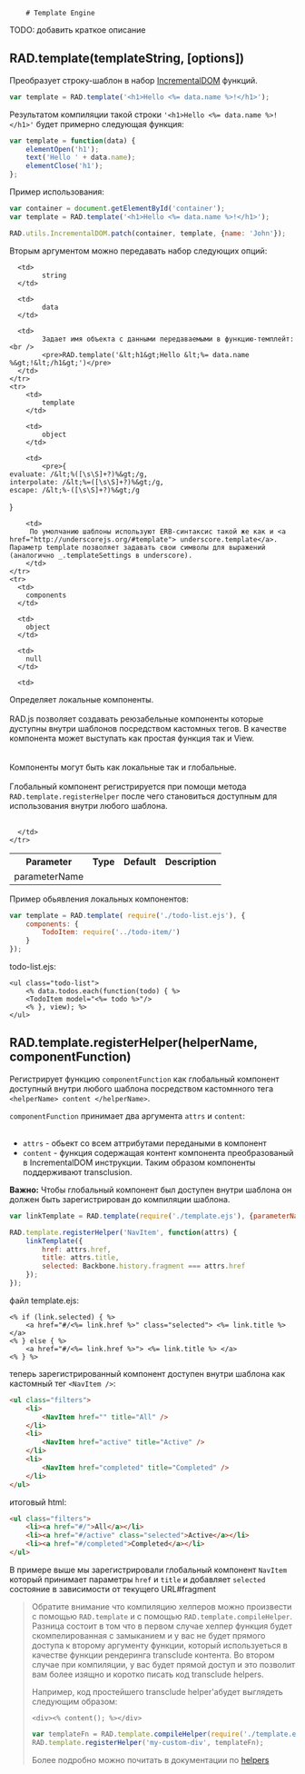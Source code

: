 

		
		
		# Template Engine

TODO: добавить краткое описание


## RAD.template(templateString, [options])

Преобразует строку-шаблон в набор [IncrementalDOM](http://google.github.io/incremental-dom/#about) функций.

```javascript
var template = RAD.template('<h1>Hello <%= data.name %>!</h1>');
``` 

Результатом компиляции такой строки `'<h1>Hello <%= data.name %>!</h1>'` будет примерно следующая функция:

```javascript
var template = function(data) {
    elementOpen('h1');
    text('Hello ' + data.name);
    elementClose('h1');
};
``` 

Пример использования:

```javascript
var container = document.getElementById('container');
var template = RAD.template('<h1>Hello <%= data.name %>!</h1>');

RAD.utils.IncrementalDOM.patch(container, template, {name: 'John'});
``` 

Вторым аргументом можно передавать набор следующих опций:

<table>
  <tbody>
    <tr>
      <th> Parameter </th>
      <th> Type </th>
      <th> Default </th>
      <th> Description </th>
    </tr>
    <tr>
      <td>
      		parameterName
      </td>
      
      <td>
      		string
      </td>
      
      <td>
      		data
      </td>
      
      <td> 
      		Задает имя объекта с данными передаваемыми в функцию-темплейт: <br />
      		<pre>RAD.template('&lt;h1&gt;Hello &lt;%= data.name %&gt;!&lt;/h1&gt;')</pre> 
      </td>
    </tr>
    <tr>
		<td> 
			template 
		</td>
		
		<td> 
			object 
		</td>
		
		<td> 
			<pre>{
	evaluate: /&lt;%([\s\S]+?)%&gt;/g,
	interpolate: /&lt;%=([\s\S]+?)%&gt;/g,
	escape: /&lt;%-([\s\S]+?)%&gt;/g
}</pre>
		</td>
		
      	<td>
      	 По умолчанию шаблоны используют ERB-синтаксис такой же как и <a href="http://underscorejs.org/#template"> underscore.template</a>. Параметр template позволяет задавать свои символы для выражений (аналогично _.templateSettings в underscore).    
      	</td>
    </tr>
    <tr>
	  <td> 
	  	components 
	  </td>
	  
	  <td> 
	  	object 
	  </td>
	  
	  <td> 
	  	null 
	  </td>
	  
	  <td>
Определяет локальные компоненты.
<br>
<br>
RAD.js позволяет создавать реюзабельные компоненты которые  дуступны внутри шаблонов посредством кастомных тегов. В качестве компонента может выступать как простая функция так и View.    
<br>
<br> 
Компоненты могут быть как локальные так и глобальные.
<br>
<br> 
Глобальный компонент регистрируется при помощи метода <code>RAD.template.registerHelper</code> после чего становиться доступным для использования внутри любого шаблона.   
<br>
  
	  </td>
    </tr>

</tbody>
</table>

Пример обьявления локальных компонентов:

```javascript
var template = RAD.template( require('./todo-list.ejs'), {
    components: {
        TodoItem: require('../todo-item/')
    }
}); 

```

todo-list.ejs:

```erb
<ul class="todo-list">
    <% data.todos.each(function(todo) { %>
    <TodoItem model="<%= todo %>"/>
    <% }, view); %>
</ul>
```


## RAD.template.registerHelper(helperName, componentFunction)

Регистрирует функцию `componentFunction` как глобальный компонент доступный внутри любого шаблона посредством кастомнного тега `<helperName> content </helperName>`. 

`componentFunction` принимает два аргумента `attrs` и `content`:  
<br>

* `attrs` - обьект со всем аттрибутами передаными в компонент
* `content` - функция содержащая контент компонента преобразованый в IncrementalDOM инструкции. Таким образом компоненты поддерживают transclusion.  
 
**Важно:** Чтобы глобальный компонент был доступен внутри шаблона он должен быть зарегистрирован до компиляции шаблона.  


```javascript
var linkTemplate = RAD.template(require('./template.ejs'), {parameterName: 'link'} );

RAD.template.registerHelper('NavItem', function(attrs) {
    linkTemplate({
        href: attrs.href,
        title: attrs.title,
        selected: Backbone.history.fragment === attrs.href
    });
});
```

файл template.ejs:  

```erb
<% if (link.selected) { %>
    <a href="#/<%= link.href %>" class="selected"> <%= link.title %> </a>
<% } else { %>
    <a href="#/<%= link.href %>"> <%= link.title %> </a>
<% } %>
```

теперь зарегистрированный компонент доступен внутри шаблона как кастомный тег `<NavItem />`:

```html
<ul class="filters">
    <li>
        <NavItem href="" title="All" />
    </li>
    <li>
        <NavItem href="active" title="Active" />
    </li>
    <li>
        <NavItem href="completed" title="Completed" />
    </li>
</ul>
```

итоговый html:

```html
<ul class="filters">
	<li><a href="#/">All</a></li>
	<li><a href="#/active" class="selected">Active</a></li>
	<li><a href="#/completed">Completed</a></li>
</ul>
```

В примере выше мы зарегистрировали глобальный компонент `NavItem` который принимает параметры `href` и `title` и добавляет `selected` состояние в зависимости от текущего URL#fragment

> Обратите внимание что компиляцию хелперов можно произвести с помощью `RAD.template` и с помощью `RAD.template.compileHelper`. Разница состоит в том что в первом случае хелпер функция будет скомпелированная с замыканием и у вас не будет прямого доступа к  второму аргументу функции, который используеться в качестве функции рендеринга transclude контента. Во втором случае при компиляции, у вас будет прямой доступ и это позволит вам более изящно и коротко писать код transclude helpers.
> 
> Например, код простейшего transclude helper'aбудет выглядеть следующим образом:
> 
> ``` ejs
> <div><% content(); %></div>
> ```
> 
> ```javascript
> var templateFn = RAD.template.compileHelper(require('./template.ejs'));
> RAD.template.registerHelper('my-custom-div', templateFn);
> ``` 
> Более подробно можно почитать в документации по [helpers](helpers/README.md)